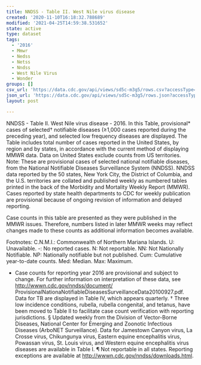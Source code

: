 ```yaml
---
title: NNDSS - Table II. West Nile virus disease
created: '2020-11-10T16:18:32.788689'
modified: '2021-04-25T14:59:38.531652'
state: active
type: dataset
tags:
  - '2016'
  - Mmwr
  - Nedss
  - Netss
  - Nndss
  - West Nile Virus
  - Wonder
groups: []
csv_url: 'https://data.cdc.gov/api/views/sd5c-m3g5/rows.csv?accessType=DOWNLOAD'
json_url: 'https://data.cdc.gov/api/views/sd5c-m3g5/rows.json?accessType=DOWNLOAD'
layout: post

---
```

NNDSS - Table II. West Nile virus disease - 2016.  In this Table, provisional* cases of selected† notifiable diseases (≥1,000 cases reported during the preceding year), and selected low frequency diseases are displayed.  The Table includes total number of cases reported in the United States, by region and by states, in accordance with the current method of displaying MMWR data.  Data on United States exclude counts from US territories.
Note:
These are provisional cases of selected national notifiable diseases, from the National Notifiable Diseases Surveillance System (NNDSS). NNDSS data reported by the 50 states, New York City, the District of Columbia, and the U.S. territories are collated and published weekly as numbered tables printed in the back of the Morbidity and Mortality Weekly Report (MMWR). Cases reported by state health departments to CDC for weekly publication are provisional because of ongoing revision of information and delayed reporting. 

Case counts in this table are presented as they were published in the MMWR issues. Therefore, numbers listed in later MMWR weeks may reflect changes made to these counts as additional information becomes available. 

Footnotes:
C.N.M.I.: Commonwealth of Northern Mariana Islands. 
U: Unavailable.    -: No reported cases.    N: Not reportable.    NN: Not Nationally Notifiable.   NP:  Nationally notifiable but not published.    Cum: Cumulative year-to-date counts.    Med: Median.    Max: Maximum. 

* Case counts for reporting year 2016 are provisional and subject to change.   For further information on interpretation of these data, see http://wwwn.cdc.gov/nndss/document/ ProvisionalNationaNotifiableDiseasesSurveillanceData20100927.pdf. Data for TB are displayed in Table IV, which appears quarterly. 
† Three low incidence conditions, rubella, rubella congenital, and tetanus, have been moved to Table II to facilitate case count verification with reporting jurisdictions. 
§ Updated weekly from the Division of Vector-Borne Diseases, National Center for Emerging and Zoonotic Infectious Diseases (ArboNET Surveillance).  Data for Jamestown Canyon virus, La Crosse virus, Chikungunya virus, Eastern equine encephalitis virus, Powassan virus, St. Louis virus, and Western equine encephalitis virus diseases are available in Table I. 
¶ Not reportable in all states. Reporting exceptions are available at http://wwwn.cdc.gov/nndss/downloads.html.
